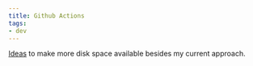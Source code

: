 ```yaml
---
title: Github Actions
tags:
- dev
---
```


[Ideas](https://github.com/NixOS/nixpkgs/issues/355847#issuecomment-2479033531) to make more disk space available besides my current approach.

